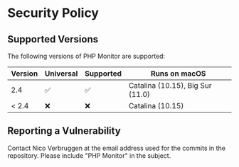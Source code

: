 # Security Policy

## Supported Versions

The following versions of PHP Monitor are supported:

| Version | Universal | Supported          | Runs on macOS |
| ------- | ------------- | ------------------ | ----- |
| 2.4     | ✅ | ✅        | Catalina (10.15), Big Sur (11.0) |
| < 2.4     | ❌ | ❌        | Catalina (10.15) |

## Reporting a Vulnerability

Contact Nico Verbruggen at the email address used for the commits in the repository. Please include "PHP Monitor" in the subject.

